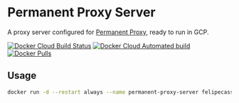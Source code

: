# Permanent Proxy Server

A proxy server configured for [Permanent Proxy](https://labs.xda-developers.com/store/app/nl.jolanrensen.permanentproxy), ready to run in GCP.

[![Docker Cloud Build Status](https://img.shields.io/docker/cloud/build/felipecassiors/permanent-proxy-server)](https://hub.docker.com/r/felipecassiors/permanent-proxy-server/builds)
[![Docker Cloud Automated build](https://img.shields.io/docker/cloud/automated/felipecassiors/permanent-proxy-server)](https://hub.docker.com/r/felipecassiors/permanent-proxy-server/builds)
[![Docker Pulls](https://img.shields.io/docker/pulls/felipecassiors/permanent-proxy-server)](https://hub.docker.com/r/felipecassiors/permanent-proxy-server)

## Usage

``` sh
docker run -d --restart always --name permanent-proxy-server felipecassiors/permanent-proxy-server 
```
